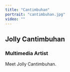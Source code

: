 ```yaml
---
title: "Cantimbuhan"
portrait: "cantimbuhan.jpg"
video: ""
---
```


## Jolly Cantimbuhan
### Multimedia Artist

Meet Jolly Cantimbuhan.